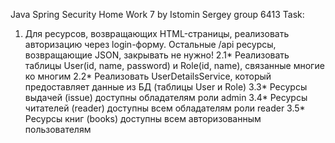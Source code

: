 Java Spring Security Home Work 7
by Istomin Sergey group 6413
Task:
1. Для ресурсов, возвращающих HTML-страницы, реализовать авторизацию через login-форму.
Остальные /api ресурсы, возвращающие JSON, закрывать не нужно!
2.1* Реализовать таблицы User(id, name, password) и Role(id, name), связанные многие ко многим
2.2* Реализовать UserDetailsService, который предоставляет данные из БД (таблицы User и Role)
3.3* Ресурсы выдачей (issue) доступны обладателям роли admin
3.4* Ресурсы читателей (reader) доступны всем обладателям роли reader
3.5* Ресурсы книг (books) доступны всем авторизованным пользователям
